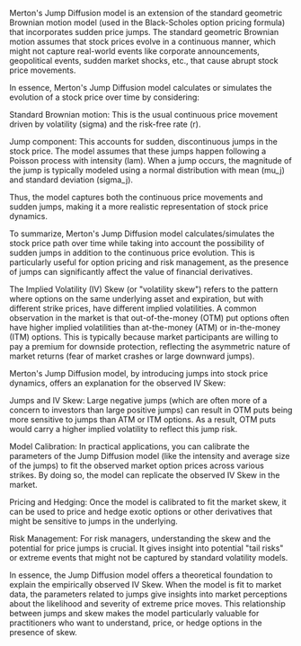 Merton's Jump Diffusion model is an extension of the standard geometric Brownian motion model (used in the Black-Scholes option pricing formula) that incorporates sudden price jumps. The standard geometric Brownian motion assumes that stock prices evolve in a continuous manner, which might not capture real-world events like corporate announcements, geopolitical events, sudden market shocks, etc., that cause abrupt stock price movements.

In essence, Merton's Jump Diffusion model calculates or simulates the evolution of a stock price over time by considering:

Standard Brownian motion: This is the usual continuous price movement driven by volatility (sigma) and the risk-free rate (r).

Jump component: This accounts for sudden, discontinuous jumps in the stock price. The model assumes that these jumps happen following a Poisson process with intensity (lam). When a jump occurs, the magnitude of the jump is typically modeled using a normal distribution with mean (mu_j) and standard deviation (sigma_j).

Thus, the model captures both the continuous price movements and sudden jumps, making it a more realistic representation of stock price dynamics.

To summarize, Merton's Jump Diffusion model calculates/simulates the stock price path over time while taking into account the possibility of sudden jumps in addition to the continuous price evolution. This is particularly useful for option pricing and risk management, as the presence of jumps can significantly affect the value of financial derivatives.


The Implied Volatility (IV) Skew (or "volatility skew") refers to the pattern where options on the same underlying asset and expiration, but with different strike prices, have different implied volatilities. A common observation in the market is that out-of-the-money (OTM) put options often have higher implied volatilities than at-the-money (ATM) or in-the-money (ITM) options. This is typically because market participants are willing to pay a premium for downside protection, reflecting the asymmetric nature of market returns (fear of market crashes or large downward jumps).

Merton's Jump Diffusion model, by introducing jumps into stock price dynamics, offers an explanation for the observed IV Skew:

Jumps and IV Skew: Large negative jumps (which are often more of a concern to investors than large positive jumps) can result in OTM puts being more sensitive to jumps than ATM or ITM options. As a result, OTM puts would carry a higher implied volatility to reflect this jump risk.

Model Calibration: In practical applications, you can calibrate the parameters of the Jump Diffusion model (like the intensity and average size of the jumps) to fit the observed market option prices across various strikes. By doing so, the model can replicate the observed IV Skew in the market.

Pricing and Hedging: Once the model is calibrated to fit the market skew, it can be used to price and hedge exotic options or other derivatives that might be sensitive to jumps in the underlying.

Risk Management: For risk managers, understanding the skew and the potential for price jumps is crucial. It gives insight into potential "tail risks" or extreme events that might not be captured by standard volatility models.

In essence, the Jump Diffusion model offers a theoretical foundation to explain the empirically observed IV Skew. When the model is fit to market data, the parameters related to jumps give insights into market perceptions about the likelihood and severity of extreme price moves. This relationship between jumps and skew makes the model particularly valuable for practitioners who want to understand, price, or hedge options in the presence of skew.